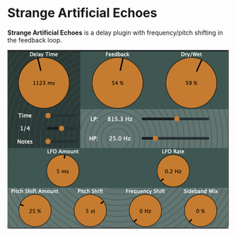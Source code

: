 # Strange Artificial Echoes


**Strange Artificial Echoes** is a delay plugin with frequency/pitch shifting in the feedback loop.

![](./screenshots/GUIv1.0.png)
